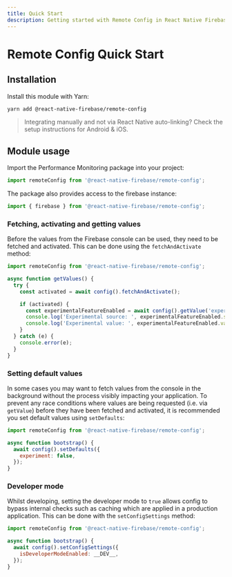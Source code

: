```yaml
---
title: Quick Start
description: Getting started with Remote Config in React Native Firebase
---
```


# Remote Config Quick Start

## Installation

Install this module with Yarn:

```bash
yarn add @react-native-firebase/remote-config
```

> Integrating manually and not via React Native auto-linking? Check the setup instructions for <Anchor version group href="/android">Android</Anchor> & <Anchor version group href="/ios">iOS</Anchor>.

## Module usage

Import the Performance Monitoring package into your project:

```js
import remoteConfig from '@react-native-firebase/remote-config';
```

The package also provides access to the firebase instance:

```js
import { firebase } from '@react-native-firebase/remote-config';
```

### Fetching, activating and getting values

Before the values from the Firebase console can be used, they need to be fetched and activated. This can be done using
the `fetchAndActivate` method:

```js
import remoteConfig from '@react-native-firebase/remote-config';

async function getValues() {
  try {
    const activated = await config().fetchAndActivate();

    if (activated) {
      const experimentalFeatureEnabled = await config().getValue('experiment');
      console.log('Experimental source: ', experimentalFeatureEnabled.source);
      console.log('Experimental value: ', experimentalFeatureEnabled.value);
    }
  } catch (e) {
    console.error(e);
  }
}
```

### Setting default values

In some cases you may want to fetch values from the console in the background without the process visibly impacting
your application. To prevent any race conditions where values are being requested (i.e. via `getValue`) before they
have been fetched and activated, it is recommended you set default values using `setDefaults`:

```js
import remoteConfig from '@react-native-firebase/remote-config';

async function bootstrap() {
  await config().setDefaults({
    experiment: false,
  });
}
```

### Developer mode

Whilst developing, setting the developer mode to `true` allows config to bypass internal checks such as caching
which are applied in a production application. This can be done with the `setConfigSettings` method:

```js
import remoteConfig from '@react-native-firebase/remote-config';

async function bootstrap() {
  await config().setConfigSettings({
    isDeveloperModeEnabled: __DEV__,
  });
}
```
